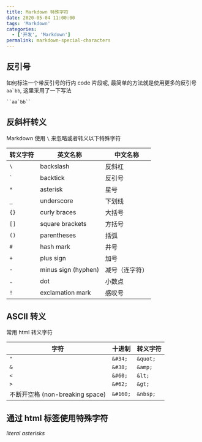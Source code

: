 ```yaml
---
title: Markdown 特殊字符
date: 2020-05-04 11:00:00
tags: 'Markdown'
categories:
  - ['开发', 'Markdown']
permalink: markdown-special-characters
---
```


## 反引号

如何标注一个带反引号的行内 code 片段呢, 最简单的方法就是使用更多的反引号 ``aa`bb``, 这里采用了一下写法

```
``aa`bb``
```

## 反斜杆转义

Markdown 使用 `\` 来忽略或者转义以下特殊字符

| 转义字符 | 英文名称 | 中文名称 |
| -- | -- | -- |
| `\` | backslash | 反斜杠 |
| `` ` `` | backtick | 反引号 |
| `*` | asterisk | 星号 |
| `_` | underscore | 下划线 |
| `{}` | curly braces | 大括号 |
| `[]` | square brackets | 方括号 |
| `()` | parentheses | 括弧 |
| `#` | hash mark | 井号 |
| `+` | plus sign | 加号 |
| `-` | minus sign (hyphen) | 减号（连字符） |
| `.` | dot | 小数点 |
| `!` | exclamation mark | 感叹号 |

## ASCII 转义

常用 html 转义字符

| 字符 | 十进制 | 转义字符 |
| -- | -- | -- |
| `"` | `&#34;` | `&quot;` |
| `&` | `&#38;` | `&amp;` |
| `<` | `&#60;` | `&lt;` |
| `>` | `&#62;` | `&gt;` |
| 不断开空格 (non-breaking space) | `&#160;` | `&nbsp;` |

## 通过 html 标签使用特殊字符

<em>*literal asterisks*</em>
